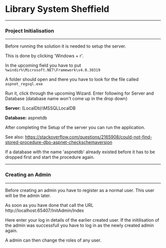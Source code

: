 
# Library System Sheffield

--- 
### Project Initialisation
--- 

Before running the solution it is needed to setup the server. 

This is done by clicking 'Windows + r'. 

In the upcoming field you have to put `%windir%\Microsoft.NET\Framework\v4.0.30319`

A folder should open and there you have to look for the file called `aspnet_regsql.exe`

Run it, click through the upcoming Wizard. Enter following for Server and Database (database name won't come up in the drop down)

**Server:** (LocalDb)\MSSQLLocalDB

**Database:** aspnetdb

After completing the Setup of the server you can run the application.

See also: https://stackoverflow.com/questions/2165908/could-not-find-stored-procedure-dbo-aspnet-checkschemaversion

If a database with the name 'aspnetdb' already existed before it has to be dropped first and start the procedure again.

---
### Creating an Admin
___

Before creating an admin you have to register as a normal user. This user will be the admin later. 

As soon as you have done that call the URL http://localhost:65407/InitAdmin/Index

Here enter your log in details of the earlier created user. If the initilisation of the admin was successfull you have to log in as the newly created admin again. 

A admin can then change the roles of any user. 
